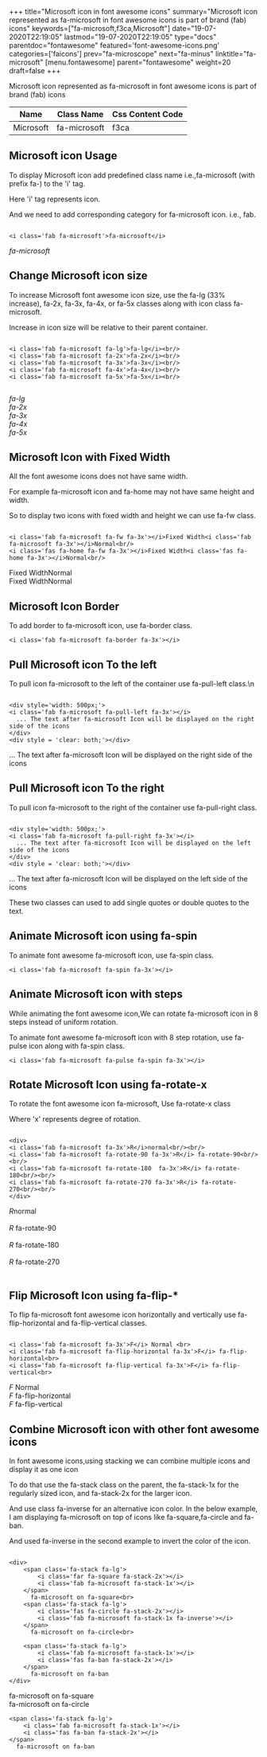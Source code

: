 +++
title="Microsoft icon in font awesome icons"
summary="Microsoft icon represented as fa-microsoft in font awesome icons is part of brand (fab) icons"
keywords=["fa-microsoft,f3ca,Microsoft"]
date="19-07-2020T22:19:05"
lastmod="19-07-2020T22:19:05"
type="docs"
parentdoc="fontawesome"
featured='font-awesome-icons.png'
categories=['faicons']
prev="fa-microscope"
next="fa-minus"
linktitle="fa-microsoft"
[menu.fontawesome]
parent="fontawesome"
weight=20
draft=false
+++


Microsoft icon represented as fa-microsoft in font awesome icons is part of brand (fab) icons

<div class='table-responsive'><table class='table'><thead><tr><th>Name</th><th>Class Name</th><th>Css Content Code</th></tr></thead><tbody><tr><td>Microsoft</td><td>fa-microsoft</td><td>f3ca</td></tr></tbody></table></div>



## Microsoft icon Usage

To display Microsoft icon add predefined class name i.e.,fa-microsoft (with prefix fa-) to the 'i' tag.

Here 'i' tag represents icon.

And we need to add corresponding category for fa-microsoft icon. i.e., fab.


```

<i class='fab fa-microsoft'>fa-microsoft</i>
```

<i class='fab fa-microsoft'>fa-microsoft</i>




## Change Microsoft icon size
To increase Microsoft font awesome icon size, use the fa-lg (33% increase), fa-2x, fa-3x, fa-4x, or fa-5x classes along with icon class fa-microsoft.

Increase in icon size will be relative to their parent container. 

```

<i class='fab fa-microsoft fa-lg'>fa-lg</i><br/>
<i class='fab fa-microsoft fa-2x'>fa-2x</i><br/>
<i class='fab fa-microsoft fa-3x'>fa-3x</i><br/>
<i class='fab fa-microsoft fa-4x'>fa-4x</i><br/>
<i class='fab fa-microsoft fa-5x'>fa-5x</i><br/>
            
```

<i class='fab fa-microsoft fa-lg'>fa-lg</i><br/>
<i class='fab fa-microsoft fa-2x'>fa-2x</i><br/>
<i class='fab fa-microsoft fa-3x'>fa-3x</i><br/>
<i class='fab fa-microsoft fa-4x'>fa-4x</i><br/>
<i class='fab fa-microsoft fa-5x'>fa-5x</i><br/>
            



## Microsoft Icon with Fixed Width 

All the font awesome icons does not have same width.

For example fa-microsoft icon and fa-home may not have same height and width.

So to display two icons with fixed width and height we can use fa-fw class.


```

<i class='fab fa-microsoft fa-fw fa-3x'></i>Fixed Width<i class='fab fa-microsoft fa-3x'></i>Normal<br/>
<i class='fas fa-home fa-fw fa-3x'></i>Fixed Width<i class='fas fa-home fa-3x'></i>Normal<br/>
```

<i class='fab fa-microsoft fa-fw fa-3x'></i>Fixed Width<i class='fab fa-microsoft fa-3x'></i>Normal<br/>
<i class='fas fa-home fa-fw fa-3x'></i>Fixed Width<i class='fas fa-home fa-3x'></i>Normal<br/>



## Microsoft Icon Border 

To add border to fa-microsoft icon, use fa-border class.


```
<i class='fab fa-microsoft fa-border fa-3x'></i>

```
<i class='fab fa-microsoft fa-border fa-3x'></i>





## Pull Microsoft icon To the left

To pull icon fa-microsoft to the left of the container use fa-pull-left class.\n

```

<div style='width: 500px;'>
<i class='fab fa-microsoft fa-pull-left fa-3x'></i>
  ... The text after fa-microsoft Icon will be displayed on the right side of the icons
</div>
<div style = 'clear: both;'></div>
```

<div style='width: 500px;'>
<i class='fab fa-microsoft fa-pull-left fa-3x'></i>
  ... The text after fa-microsoft Icon will be displayed on the right side of the icons
</div>
<div style = 'clear: both;'></div>




## Pull Microsoft icon To the right
To pull icon fa-microsoft to the right of the container use fa-pull-right class.

```

<div style='width: 500px;'>
<i class='fab fa-microsoft fa-pull-right fa-3x'></i>
  ... The text after fa-microsoft Icon will be displayed on the left side of the icons
</div>
<div style = 'clear: both;'></div>
```

<div style='width: 500px;'>
<i class='fab fa-microsoft fa-pull-right fa-3x'></i>
  ... The text after fa-microsoft Icon will be displayed on the left side of the icons
</div>
<div style = 'clear: both;'></div>

These two classes can used to add single quotes or double quotes to the text.


## Animate Microsoft icon using fa-spin
To animate font awesome fa-microsoft icon, use fa-spin class.

```
<i class='fab fa-microsoft fa-spin fa-3x'></i>
```
<i class='fab fa-microsoft fa-spin fa-3x'></i>




## Animate Microsoft icon with steps
While animating the font awesome icon,We can rotate fa-microsoft icon in 8 steps instead of uniform rotation.

To animate font awesome fa-microsoft icon with 8 step rotation, use fa-pulse icon along with fa-spin class.


```
<i class='fab fa-microsoft fa-pulse fa-spin fa-3x'></i>

```
<i class='fab fa-microsoft fa-pulse fa-spin fa-3x'></i>





## Rotate Microsoft Icon using fa-rotate-x
To rotate the font awesome icon fa-microsoft, Use fa-rotate-x class

Where 'x' represents degree of rotation.


```

<div>
<i class='fab fa-microsoft fa-3x'>R</i>normal<br/><br/>
<i class='fab fa-microsoft fa-rotate-90 fa-3x'>R</i> fa-rotate-90<br/><br/> 
<i class='fab fa-microsoft fa-rotate-180  fa-3x'>R</i> fa-rotate-180<br/><br/> 
<i class='fab fa-microsoft fa-rotate-270 fa-3x'>R</i> fa-rotate-270<br/><br/>
</div>
```

<div>
<i class='fab fa-microsoft fa-3x'>R</i>normal<br/><br/>
<i class='fab fa-microsoft fa-rotate-90 fa-3x'>R</i> fa-rotate-90<br/><br/> 
<i class='fab fa-microsoft fa-rotate-180  fa-3x'>R</i> fa-rotate-180<br/><br/> 
<i class='fab fa-microsoft fa-rotate-270 fa-3x'>R</i> fa-rotate-270<br/><br/>
</div>




## Flip Microsoft Icon using fa-flip-*
To flip fa-microsoft font awesome icon horizontally and vertically use fa-flip-horizontal and fa-flip-vertical classes. 

```

<i class='fab fa-microsoft fa-3x'>F</i> Normal <br>
<i class='fab fa-microsoft fa-flip-horizontal fa-3x'>F</i> fa-flip-horizontal<br>
<i class='fab fa-microsoft fa-flip-vertical fa-3x'>F</i> fa-flip-vertical<br>
```

<i class='fab fa-microsoft fa-3x'>F</i> Normal <br>
<i class='fab fa-microsoft fa-flip-horizontal fa-3x'>F</i> fa-flip-horizontal<br>
<i class='fab fa-microsoft fa-flip-vertical fa-3x'>F</i> fa-flip-vertical<br>




## Combine Microsoft icon with other font awesome icons
In font awesome icons,using stacking we can combine multiple icons and display it as one icon 

To do that use the fa-stack class on the parent, the fa-stack-1x for the regularly sized icon, and fa-stack-2x for the larger icon.

And use class fa-inverse for an alternative icon color. 
In the below example, I am displaying fa-microsoft on top of icons like fa-square,fa-circle and fa-ban.

And used fa-inverse in the second example to invert the color of the icon.

```

<div>
    <span class='fa-stack fa-lg'>
        <i class='far fa-square fa-stack-2x'></i>
        <i class='fab fa-microsoft fa-stack-1x'></i>
    </span>
      fa-microsoft on fa-square<br>
    <span class='fa-stack fa-lg'>
        <i class='fas fa-circle fa-stack-2x'></i>
        <i class='fab fa-microsoft fa-stack-1x fa-inverse'></i>
    </span>
      fa-microsoft on fa-circle<br>

    <span class='fa-stack fa-lg'>
        <i class='fab fa-microsoft fa-stack-1x'></i>
        <i class='fas fa-ban fa-stack-2x'></i>
    </span>
      fa-microsoft on fa-ban
</div>
```

<div>
    <span class='fa-stack fa-lg'>
        <i class='far fa-square fa-stack-2x'></i>
        <i class='fab fa-microsoft fa-stack-1x'></i>
    </span>
      fa-microsoft on fa-square<br>
    <span class='fa-stack fa-lg'>
        <i class='fas fa-circle fa-stack-2x'></i>
        <i class='fab fa-microsoft fa-stack-1x fa-inverse'></i>
    </span>
      fa-microsoft on fa-circle<br>

    <span class='fa-stack fa-lg'>
        <i class='fab fa-microsoft fa-stack-1x'></i>
        <i class='fas fa-ban fa-stack-2x'></i>
    </span>
      fa-microsoft on fa-ban
</div>






